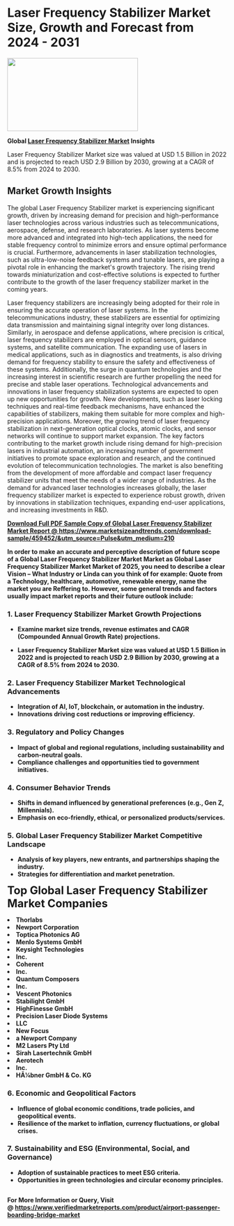 <H1>Laser Frequency Stabilizer Market Size, Growth and Forecast from 2024 - 2031</H1><img class="aligncenter size-medium wp-image-584254" src="https://thirdeyenews.in/wp-content/uploads/2024/09/Global-Market-Research-300x168.jpeg" alt="" width="300" height="168" /><p><strong>Global&nbsp;<a href="https://www.marketsizeandtrends.com/download-sample/459452/&amp;utm_source=Pulse&amp;utm_medium=210">Laser Frequency Stabilizer Market</a> Insights</strong></p><p>Laser Frequency Stabilizer Market size was valued at USD 1.5 Billion in 2022 and is projected to reach USD 2.9 Billion by 2030, growing at a CAGR of 8.5% from 2024 to 2030.</p><p><h2>Market Growth Insights</h2> <p>The global Laser Frequency Stabilizer market is experiencing significant growth, driven by increasing demand for precision and high-performance laser technologies across various industries such as telecommunications, aerospace, defense, and research laboratories. As laser systems become more advanced and integrated into high-tech applications, the need for stable frequency control to minimize errors and ensure optimal performance is crucial. Furthermore, advancements in laser stabilization technologies, such as ultra-low-noise feedback systems and tunable lasers, are playing a pivotal role in enhancing the market's growth trajectory. The rising trend towards miniaturization and cost-effective solutions is expected to further contribute to the growth of the laser frequency stabilizer market in the coming years.</p> <p><strong><a href="#"></a></strong></p> <p>Laser frequency stabilizers are increasingly being adopted for their role in ensuring the accurate operation of laser systems. In the telecommunications industry, these stabilizers are essential for optimizing data transmission and maintaining signal integrity over long distances. Similarly, in aerospace and defense applications, where precision is critical, laser frequency stabilizers are employed in optical sensors, guidance systems, and satellite communication. The expanding use of lasers in medical applications, such as in diagnostics and treatments, is also driving demand for frequency stability to ensure the safety and effectiveness of these systems. Additionally, the surge in quantum technologies and the increasing interest in scientific research are further propelling the need for precise and stable laser operations. Technological advancements and innovations in laser frequency stabilization systems are expected to open up new opportunities for growth. New developments, such as laser locking techniques and real-time feedback mechanisms, have enhanced the capabilities of stabilizers, making them suitable for more complex and high-precision applications. Moreover, the growing trend of laser frequency stabilization in next-generation optical clocks, atomic clocks, and sensor networks will continue to support market expansion. The key factors contributing to the market growth include rising demand for high-precision lasers in industrial automation, an increasing number of government initiatives to promote space exploration and research, and the continued evolution of telecommunication technologies. The market is also benefiting from the development of more affordable and compact laser frequency stabilizer units that meet the needs of a wider range of industries. As the demand for advanced laser technologies increases globally, the laser frequency stabilizer market is expected to experience robust growth, driven by innovations in stabilization techniques, expanding end-user applications, and increasing investments in R&D. <p><strong><a href="#"></p><p><span class=""><strong>Download Full PDF Sample Copy of Global Laser Frequency Stabilizer Market Report</strong> @ <a href="https://www.marketsizeandtrends.com/download-sample/459452/&amp;utm_source=Pulse&amp;utm_medium=210" target="_blank">https://www.marketsizeandtrends.com/download-sample/459452/&amp;utm_source=Pulse&amp;utm_medium=210</a></span></p><p>In order to make an accurate and perceptive description of future scope of a Global&nbsp;Laser Frequency Stabilizer Market Market as Global&nbsp;Laser Frequency Stabilizer Market Market of 2025, you need to describe a clear Vision &ndash; What Industry or Linda can you think of for example: Quote from a Technology, healthcare, automotive, renewable energy, name the market you are Reffering to. However, some general trends and factors usually impact market reports and their future outlook include:</p><h3>1.&nbsp;<strong>Laser Frequency Stabilizer Market Growth Projections</strong></h3><ul><li>Examine market size trends, revenue estimates and CAGR (Compounded Annual Growth Rate) projections.</li><li><p>Laser Frequency Stabilizer Market size was valued at USD 1.5 Billion in 2022 and is projected to reach USD 2.9 Billion by 2030, growing at a CAGR of 8.5% from 2024 to 2030.</p></li></ul><h3>2.&nbsp;<strong>Laser Frequency Stabilizer Market Technological Advancements</strong></h3><ul><li>Integration of AI, IoT, blockchain, or automation in the industry.</li><li>Innovations driving cost reductions or improving efficiency.</li></ul><h3>3.&nbsp;<strong>Regulatory and Policy Changes</strong></h3><ul><li>Impact of global and regional regulations, including sustainability and carbon-neutral goals.</li><li>Compliance challenges and opportunities tied to government initiatives.</li></ul><h3>4.&nbsp;<strong>Consumer Behavior Trends</strong></h3><ul><li>Shifts in demand influenced by generational preferences (e.g., Gen Z, Millennials).</li><li>Emphasis on eco-friendly, ethical, or personalized products/services.</li></ul><h3>5.&nbsp;<strong>Global Laser Frequency Stabilizer Market Competitive Landscape</strong></h3><ul><li>Analysis of key players, new entrants, and partnerships shaping the industry.</li><li>Strategies for differentiation and market penetration.</li></ul><p data-pm-slice="1 1 []"><span style="color: inherit; font-family: inherit; font-size: 25px;">Top Global Laser Frequency Stabilizer Market Companies</span></p><div class="" data-test-id=""><p><li>Thorlabs</li><li> Newport Corporation</li><li> Toptica Photonics AG</li><li> Menlo Systems GmbH</li><li> Keysight Technologies</li><li> Inc.</li><li> Coherent</li><li> Inc.</li><li> Quantum Composers</li><li> Inc.</li><li> Vescent Photonics</li><li> Stabilight GmbH</li><li> HighFinesse GmbH</li><li> Precision Laser Diode Systems</li><li> LLC</li><li> New Focus</li><li> a Newport Company</li><li> M2 Lasers Pty Ltd</li><li> Sirah Lasertechnik GmbH</li><li> Aerotech</li><li> Inc.</li><li> HÃ¼bner GmbH & Co. KG</li></p></div><h3>6.&nbsp;<strong>Economic and Geopolitical Factors</strong></h3><ul><li>Influence of global economic conditions, trade policies, and geopolitical events.</li><li>Resilience of the market to inflation, currency fluctuations, or global crises.</li></ul><h3>7.&nbsp;<strong>Sustainability and ESG (Environmental, Social, and Governance)</strong></h3><ul><li>Adoption of sustainable practices to meet ESG criteria.</li><li>Opportunities in green technologies and circular economy principles.</li></ul><h2><strong style="font-size: 14px;">For More Information or Query, Visit @&nbsp;</strong><a style="background-color: #ffffff; font-size: 14px;" href="https://www.marketsizeandtrends.com/report/laser-frequency-stabilizer-market/" target="_blank">https://www.verifiedmarketreports.com/product/airport-passenger-boarding-bridge-market</a></h2>

